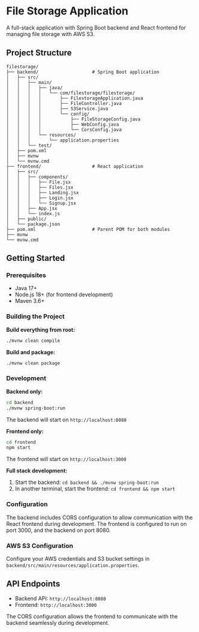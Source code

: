 # File Storage Application

A full-stack application with Spring Boot backend and React frontend for managing file storage with AWS S3.

## Project Structure

```
filestorage/
├── backend/                    # Spring Boot application
│   ├── src/
│   │   ├── main/
│   │   │   ├── java/
│   │   │   │   └── com/filestorage/filestorage/
│   │   │   │       ├── FilestorageApplication.java
│   │   │   │       ├── FileController.java
│   │   │   │       ├── S3Service.java
│   │   │   │       └── config/
│   │   │   │           ├── FileStorageConfig.java
│   │   │   │           ├── WebConfig.java
│   │   │   │           └── CorsConfig.java
│   │   │   └── resources/
│   │   │       └── application.properties
│   │   └── test/
│   ├── pom.xml
│   ├── mvnw
│   └── mvnw.cmd
├── frontend/                   # React application
│   ├── src/
│   │   ├── components/
│   │   │   ├── File.jsx
│   │   │   ├── Files.jsx
│   │   │   ├── Landing.jsx
│   │   │   ├── Login.jsx
│   │   │   └── Signup.jsx
│   │   ├── App.jsx
│   │   └── index.js
│   ├── public/
│   └── package.json
├── pom.xml                     # Parent POM for both modules
├── mvnw
└── mvnw.cmd
```

## Getting Started

### Prerequisites
- Java 17+
- Node.js 18+ (for frontend development)
- Maven 3.6+

### Building the Project

**Build everything from root:**
```bash
./mvnw clean compile
```

**Build and package:**
```bash
./mvnw clean package
```

### Development

**Backend only:**
```bash
cd backend
./mvnw spring-boot:run
```
The backend will start on `http://localhost:8080`

**Frontend only:**
```bash
cd frontend
npm start
```
The frontend will start on `http://localhost:3000`

**Full stack development:**
1. Start the backend: `cd backend && ./mvnw spring-boot:run`
2. In another terminal, start the frontend: `cd frontend && npm start`

### Configuration

The backend includes CORS configuration to allow communication with the React frontend during development. The frontend is configured to run on port 3000, and the backend on port 8080.

### AWS S3 Configuration

Configure your AWS credentials and S3 bucket settings in `backend/src/main/resources/application.properties`.

## API Endpoints

- Backend API: `http://localhost:8080`
- Frontend: `http://localhost:3000`

The CORS configuration allows the frontend to communicate with the backend seamlessly during development.

